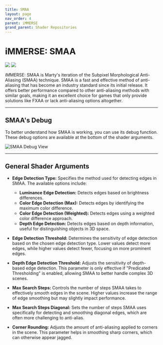 ```yaml
---
title: SMAA
layout: page
nav_order: 4
parent: iMMERSE
grand_parent: Shader Repositories
---
```


<!-- Calls the CSS for the script that runs the sliders on the page -->
<!-- Why this is required, I will never fucking know because I tried everything to possibly get it to work without needing it LMAO -->
<link rel="stylesheet" href="{{ '/assets/css/juxtapose.css' | relative_url }}">

# iMMERSE: SMAA

<div class="juxtapose" data-mode="horizontal">
 <img src="../images/smaa_header_off.webp" data-label="Disabled">
 <img src="../images/smaa_header_on.webp" data-label="Enabled">
</div>

iMMERSE: SMAA is Marty's iteration of the Subpixel Morphological Anti-Aliasing (SMAA) technique. SMAA is a fast and effective method of anti-aliasing that has become an industry standard since its initial release. It offers better performance compared to other anti-aliasing methods with similar goals, making it an excellent choice for games that only provide solutions like FXAA or lack anti-aliasing options altogether.

---

## SMAA's Debug

To better understand how SMAA is working, you can use its debug function. These debug options are available at the bottom of the shader arguments.

![SMAA Debug View](../images/smaa_debug_ui.webp)

---

## General Shader Arguments

* **Edge Detection Type:** Specifies the method used for detecting edges in SMAA. The available options include:
   * **Luminance Edge Detection:** Detects edges based on brightness differences.
   * **Color Edge Detection (Max):** Detects edges by identifying the maximum color difference.
   * **Color Edge Detection (Weighted):** Detects edges using a weighted color difference approach.
   * **Depth Edge Detection:** Detects edges based on depth information, useful for distinguishing objects in 3D space.

* **Edge Detection Threshold:** Determines the sensitivity of edge detection based on the chosen edge detection type. Lower values detect more edges, while higher values detect fewer, focusing on more prominent edges.

* **Depth Edge Detection Threshold:** Adjusts the sensitivity of depth-based edge detection. This parameter is only effective if "Predicated Thresholding" is enabled, allowing SMAA to better handle complex 3D scenes.

* **Max Search Steps:** Controls the number of steps SMAA takes to effectively smooth edges in the scene. Higher values increase the range of edge smoothing but may slightly impact performance.

* **Max Search Steps Diagonal:** Sets the number of steps SMAA uses specifically for detecting and smoothing diagonal edges, which are often more challenging to anti-alias.

* **Corner Rounding:** Adjusts the amount of anti-aliasing applied to corners in the scene. This parameter helps in smoothing sharp corners, which can otherwise appear jagged.

<!-- Ending script that runs the sliders on the page -->
<script src="{{ '/assets/js/juxtapose.js' | relative_url }}"></script>
<script>
  document.addEventListener('DOMContentLoaded', function () {
    Juxtapose.make();
  });
</script>